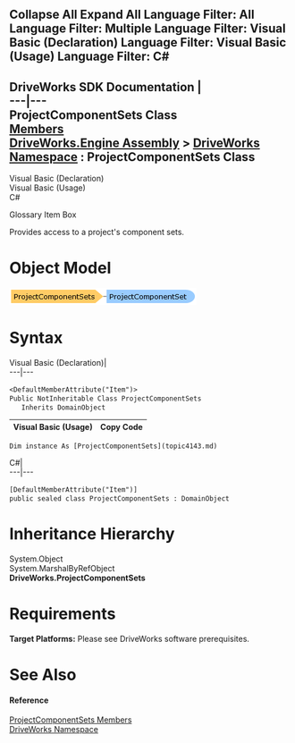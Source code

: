 Collapse All Expand All Language Filter: All  Language Filter: Multiple  Language Filter: Visual Basic (Declaration) Language Filter: Visual Basic (Usage) Language Filter: C#  
---  
DriveWorks SDK Documentation  |   
---|---  
ProjectComponentSets Class   
[Members](topic4144.md)   
[DriveWorks.Engine Assembly](topic2156.md) > [DriveWorks Namespace](topic2159.md) : ProjectComponentSets Class  
---  
  
Visual Basic (Declaration)    
Visual Basic (Usage)    
C# 

Glossary Item Box

Provides access to a project's component sets. 

# Object Model

![](dotnetdiagramimages/image196.png)

# Syntax

Visual Basic (Declaration)|   
---|---  
      
    
    <DefaultMemberAttribute("Item")>
    Public NotInheritable Class ProjectComponentSets 
       Inherits DomainObject  
  
Visual Basic (Usage)| Copy Code  
---|---  
      
    
    Dim instance As [ProjectComponentSets](topic4143.md)  
  
C#|   
---|---  
      
    
    [DefaultMemberAttribute("Item")]
    public sealed class ProjectComponentSets : DomainObject   
  
# Inheritance Hierarchy

System.Object  
System.MarshalByRefObject  
**DriveWorks.ProjectComponentSets**  


# Requirements

**Target Platforms:** Please see DriveWorks software prerequisites.

# See Also

#### Reference

[ProjectComponentSets Members](topic4144.md)   
[DriveWorks Namespace](topic2159.md)


